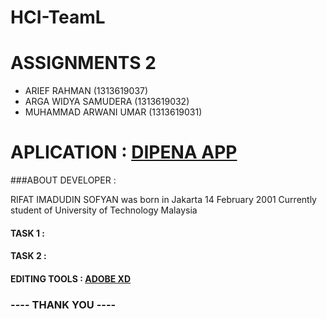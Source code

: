 # HCI-TeamL
# ASSIGNMENTS 2
- ARIEF RAHMAN (1313619037)
- ARGA WIDYA SAMUDERA (1313619032)
- MUHAMMAD ARWANI UMAR (1313619031) <br>

# APLICATION : <a href="https://play.google.com/store/apps/details?id=com.dipena.app&hl=en_AU">DIPENA APP</a>

###ABOUT DEVELOPER : 

RIFAT IMADUDIN SOFYAN
was born in Jakarta 14 February 2001
Currently student of University of Technology Malaysia

#### TASK 1 :
#### TASK 2 :

#### EDITING TOOLS : <a href="https://www.adobe.com/in/products/xd.html">ADOBE XD</a>

### ---- THANK YOU ----
